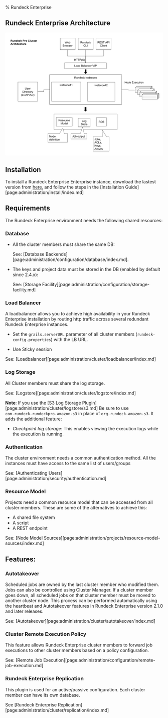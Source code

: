 % Rundeck Enterprise

## Rundeck Enterprise Architecture

![Rundeck architecture](/figures/architecture.png)

## Installation

To install a Rundeck Enterprise Enterprise instance, download the lastest version from [here](https://download.rundeck.com/versions.html), and follow the steps in the [Installation Guide][page:administration/install/index.md]

## Requirements

The Rundeck Enterprise environment needs the following shared resources:

### Database

- All the cluster members must share the same DB:

  See: [Database Backends][page:administration/configuration/database/index.md].

- The keys and project data must be stored in the DB (enabled by default since 2.4.x):

  See: [Storage Facility][page:administration/configuration/storage-facility.md]

### Load Balancer

A loadbalancer allows you to achieve high availability in your Rundeck Enterprise installation by routing http traffic across several redundant Rundeck Enterprise instances.

- Set the `grails.serverURL` parameter of all cluster members (`rundeck-config.properties`) with the LB URL.

- Use Sticky session

See: [Loadbalancer][page:administration/cluster/loadbalancer/index.md]

### Log Storage

All Cluster members must share the log storage.

See: [Logstore][page:administration/cluster/logstore/index.md]

**Note**: If you use the [S3 Log Storage Plugin][page:administration/cluster/logstore/s3.md] Be sure to use `com.rundeck.rundeckpro.amazon-s3` in place of `org.rundeck.amazon-s3`. It adds the additional feature:

- _Checkpoint log storage_: This enables viewing the execution logs while the execution is running.

### Authentication

The cluster environment needs a common authentication method. All the instances must have access to the same list of users/groups

See: [Authenticating Users][page:administration/security/authentication.md]

### Resource Model

Projects need a common resource model that can be accessed from all cluster members. These are some of the alternatives to achieve this:

- A shared file system
- A script
- A REST endpoint

See: [Node Model Sources][page:administration/projects/resource-model-sources/index.md]

## Features:

### Autotakeover

Scheduled jobs are owned by the last cluster member who modified them. Jobs can also be controlled using Cluster Manager. If a cluster member goes down, all scheduled jobs on that cluster member must be moved to another cluster node. This process can be performed automatically using the heartbeat and Autotakeover features in Rundeck Enterprise version 2.1.0 and later releases.

See: [Autotakeover][page:administration/cluster/autotakeover/index.md]

### Cluster Remote Execution Policy

This feature allows Rundeck Enterprise cluster members to forward job executions to other cluster members based on a policy configuration.

See: [Remote Job Execution][page:administration/configuration/remote-job-execution.md]

### Rundeck Enterprise Replication

This plugin is used for an active/passive configuration. Each cluster member can have its own database.

See [Rundeck Enterprise Replication][page:administration/cluster/replication/index.md]
